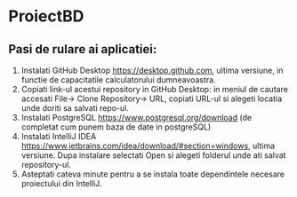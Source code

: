 # ProiectBD

## Pasi de rulare ai aplicatiei:

1. Instalati GitHub Desktop https://desktop.github.com, ultima versiune, in functie de capacitatile calculatorului dumneavoastra.
2. Copiati link-ul acestui repository in GitHub Desktop: in meniul de cautare accesati File-> Clone Repository-> URL, copiati URL-ul si alegeti locatia unde doriti sa salvati repo-ul.
3. Instalati PostgreSQL https://www.postgresql.org/download (de completat cum punem baza de date in postgreSQL)
4. Instalati IntelliJ IDEA https://www.jetbrains.com/idea/download/#section=windows, ultima versiune. Dupa instalare selectati Open si alegeti folderul unde ati salvat repository-ul.
5. Asteptati cateva minute pentru a se instala toate dependintele necesare proiectului din IntelliJ.


